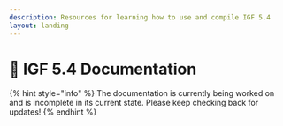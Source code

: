 ```yaml
---
description: Resources for learning how to use and compile IGF 5.4
layout: landing
---
```


# 📖 IGF 5.4 Documentation

{% hint style="info" %}
The documentation is currently being worked on and is incomplete in its current state. Please keep checking back for updates!&#x20;
{% endhint %}

